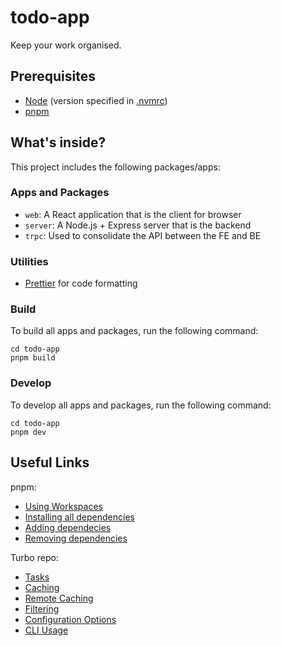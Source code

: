 # todo-app

Keep your work organised.

## Prerequisites

- [Node](https://nodejs.org) (version specified in [.nvmrc](./.nvmrc))
- [pnpm](https://pnpm.io/)

## What's inside?

This project includes the following packages/apps:

### Apps and Packages

- `web`: A React application that is the client for browser
- `server`: A Node.js + Express server that is the backend
- `trpc`: Used to consolidate the API between the FE and BE

### Utilities

- [Prettier](https://prettier.io) for code formatting

### Build

To build all apps and packages, run the following command:

```
cd todo-app
pnpm build
```

### Develop

To develop all apps and packages, run the following command:

```
cd todo-app
pnpm dev
```

## Useful Links

pnpm:

- [Using Workspaces](https://pnpm.io/workspaces)
- [Installing all dependencies](https://pnpm.io/cli/install)
- [Adding dependecies](https://pnpm.io/cli/add)
- [Removing dependencies](https://pnpm.io/cli/remove)

Turbo repo:

- [Tasks](https://turbo.build/repo/docs/core-concepts/monorepos/running-tasks)
- [Caching](https://turbo.build/repo/docs/core-concepts/caching)
- [Remote Caching](https://turbo.build/repo/docs/core-concepts/remote-caching)
- [Filtering](https://turbo.build/repo/docs/core-concepts/monorepos/filtering)
- [Configuration Options](https://turbo.build/repo/docs/reference/configuration)
- [CLI Usage](https://turbo.build/repo/docs/reference/command-line-reference)
